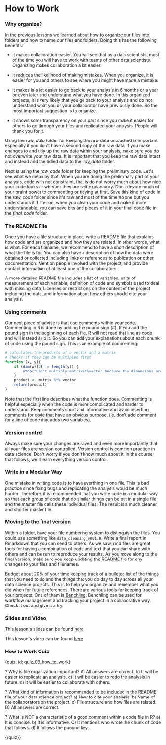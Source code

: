 # How to Work

### Why organize?

In the previous lessons we learned about how to organize our files into folders and how to name our files and folders. Doing this has the following benefits:

- it makes collaboration easier. You will see that as a data scientists, most of the time you will have to work with teams of other data scientists. Organizing makes collaboration a lot easier.

- it reduces the likelihood of making mistakes. When you organize, it is easier for you and others to see where you might have made a mistake. 

- it makes is a lot easier to go back to your analysis in 6 months or a year or even later and understand what you have done. In this organized projects, it is very likely that you go back to your analysis and do not understand what you or your collaborator have previously done. So the most important suggestion is to organize.

- it shows some transparency on your part since you make it easier for others to go through your files and replicated your analysis. People will thank you for it.

Using the *raw_data* folder for keeping the raw data untouched is important especially if you don't have a second copy of the raw data. If you make changes to and tidy up the raw data within your analysis, make sure you do not overwrite your raw data. It is important that you keep the raw data intact and instead add the tidied data to the *tidy_data* folder. 

Next is using the *raw_code* folder for keeping the preliminary code. Let's see what we mean by that. When you are doing the preliminary part of your analysis, code with not constraint, that is do not worry much about how nice your code looks or whether they are self explanatory. Don't devote much of your braint power to commenting or tidying at first. Save this kind of code in the *raw_code* folder since it's raw and most of the time no one but you understands it. Later on, when you clean your code and make it more understandable, you can save bits and pieces of it in your final code file in the *final_code* folder.

### The README File

Once you have a file structure in place, write a README file that explains how code and are organized and how they are related. In other words, what is what. For each filename, we recommend to have a short description of what the file is for. You can also have a description of how the data were obtained or collected including links or references to publication or other documentation. Mention people involved with the project, and provide contact information of at least one of the collaborators.

A more detailed README file includes a list of variables, units of measurement of each variable, definition of code and symbols used to deal with missing data, Licenses or restrictions on the content of the project including the data, and information about how others should cite your analysis.


### Using comments

Our next piece of advise is that use comments within your code. Commenting in R is done by adding the pound sign (#). If you add the pound sign in the beginning of each file, R will not read that line as code and will instead skip it. So you can add your explanations about each chunk of code using the pound sign. This is an example of commenting:

```r
# calculates the products of a vector and a matrix
# checks if they can be multipled first
function (x, y){
    if (dim(x)[2] != length(y)) {
        stop("Can't multiply matrix%*%vector because the dimensions are wrong")
    }
    product <- matrix %*% vector
    return(product)
}
```

Note that the first line describes what the function does. Commenting is helpful especially when the code is more complicated and harder to understand. Keep comments short and informative and avoid inserting comments for code that have an obvious purpose, i.e. don't add comment for a line of code that adds two variables). 

### Version control

Always make sure your changes are saved and even more importantly that all your files are version controlled. Version control is common practice in data science. Don't worry if you don't know much about it. In the course that follows, we'll learn everything version control. 

### Write in a Modular Way

One mistake in writing code is to have everthing in one file. This is bad practice since fixing bugs and replicating the analysis would be much harder. Therefore, it is recommended that you write code in a modular way so that each group of code that do similar things can be put in a single file and the master file calls these individual files. The result is a much cleaner and shorter master file.

### Moving to the final version

Within a folder, have your file numbering system to distinguish the files. You could use something like `data_cleaning_v001.R`. Write a final report in Rmarkdown that you can send to others. As we saw, rmd files are great tools for having a combination of code and text that you can share with others and can be run to reproduce your results. As you move along to the final version, make sure you keep updating the README file for any changes to your files and filenames. 

Budget about 20% of your time keeping track of a bulleted list of the things that you need to do and the things that you do day to day across all your data science projects. This is to help you organize and remember what you did when for future references. There are various tools for keeping track of your projects. One of them is [Benchling](https://benchling.com/). Benchling can be used for workflow management and tracking your project in a collaborative way. Check it out and give it a try.

  
### Slides and Video

This lesson's slides can be found [here](https://docs.google.com/presentation/d/1vn8Lb8YNvo1zha7GmJMlQSBRSAryRms6xy5HUtafH2A/edit?usp=sharing)  

This lesson's video can be found [here]()

### How to Work Quiz

{quiz, id: quiz_09_how_to_work}

? Why is file organization important?
A) All answers are correct.
b) It will be easier to replicate an analysis.
c) It will be easier to redo the analysis in future.
d) It will be easier to collaborate with others.

? What kind of information is recommended to be included in the README file of your data science project?
a) How to cite your analysis.
b) Name of the collaborators on the project.
c) File structure and how files are related.
D) All answers are correct.

? What is NOT a characteristic of a good comment within a code file in R?
a) It is concise.
b) It is informative.
C) It mentions who wrote the chunk of code that follows.
d) It follows the puound key.

{/quiz}}

